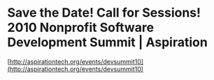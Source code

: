 <!--
id: 910879691
link: http://tumblr.atmos.org/post/910879691/save-the-date-call-for-sessions-2010-nonprofit
slug: save-the-date-call-for-sessions-2010-nonprofit
date: Thu Aug 05 2010 20:57:47 GMT-0700 (PDT)
publish: 2010-08-05
tags: 
title: Save the Date! Call for Sessions! 2010 Nonprofit Software Development Summit | Aspiration
-->


Save the Date! Call for Sessions! 2010 Nonprofit Software Development Summit | Aspiration
=========================================================================================

[http://aspirationtech.org/events/devsummit10](http://aspirationtech.org/events/devsummit10)

